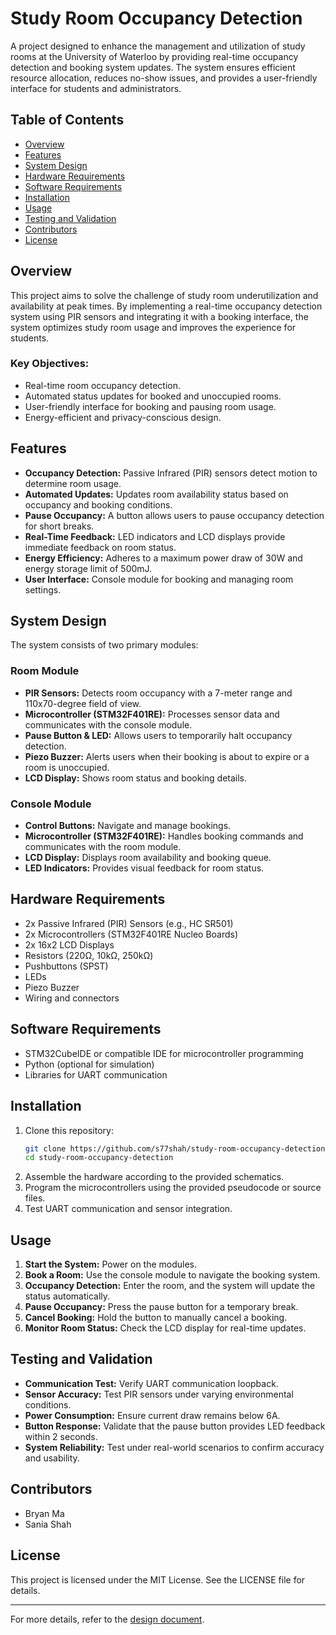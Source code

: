 # Study Room Occupancy Detection

A project designed to enhance the management and utilization of study rooms at the University of Waterloo by providing real-time occupancy detection and booking system updates. The system ensures efficient resource allocation, reduces no-show issues, and provides a user-friendly interface for students and administrators.

## Table of Contents
- [Overview](#overview)
- [Features](#features)
- [System Design](#system-design)
- [Hardware Requirements](#hardware-requirements)
- [Software Requirements](#software-requirements)
- [Installation](#installation)
- [Usage](#usage)
- [Testing and Validation](#testing-and-validation)
- [Contributors](#contributors)
- [License](#license)

## Overview
This project aims to solve the challenge of study room underutilization and availability at peak times. By implementing a real-time occupancy detection system using PIR sensors and integrating it with a booking interface, the system optimizes study room usage and improves the experience for students.

### Key Objectives:
- Real-time room occupancy detection.
- Automated status updates for booked and unoccupied rooms.
- User-friendly interface for booking and pausing room usage.
- Energy-efficient and privacy-conscious design.

## Features
- **Occupancy Detection:** Passive Infrared (PIR) sensors detect motion to determine room usage.
- **Automated Updates:** Updates room availability status based on occupancy and booking conditions.
- **Pause Occupancy:** A button allows users to pause occupancy detection for short breaks.
- **Real-Time Feedback:** LED indicators and LCD displays provide immediate feedback on room status.
- **Energy Efficiency:** Adheres to a maximum power draw of 30W and energy storage limit of 500mJ.
- **User Interface:** Console module for booking and managing room settings.

## System Design
The system consists of two primary modules:

### Room Module
- **PIR Sensors:** Detects room occupancy with a 7-meter range and 110x70-degree field of view.
- **Microcontroller (STM32F401RE):** Processes sensor data and communicates with the console module.
- **Pause Button & LED:** Allows users to temporarily halt occupancy detection.
- **Piezo Buzzer:** Alerts users when their booking is about to expire or a room is unoccupied.
- **LCD Display:** Shows room status and booking details.

### Console Module
- **Control Buttons:** Navigate and manage bookings.
- **Microcontroller (STM32F401RE):** Handles booking commands and communicates with the room module.
- **LCD Display:** Displays room availability and booking queue.
- **LED Indicators:** Provides visual feedback for room status.

## Hardware Requirements
- 2x Passive Infrared (PIR) Sensors (e.g., HC SR501)
- 2x Microcontrollers (STM32F401RE Nucleo Boards)
- 2x 16x2 LCD Displays
- Resistors (220Ω, 10kΩ, 250kΩ)
- Pushbuttons (SPST)
- LEDs
- Piezo Buzzer
- Wiring and connectors

## Software Requirements
- STM32CubeIDE or compatible IDE for microcontroller programming
- Python (optional for simulation)
- Libraries for UART communication

## Installation
1. Clone this repository:
   ```bash
   git clone https://github.com/s77shah/study-room-occupancy-detection.git
   cd study-room-occupancy-detection
   ```
2. Assemble the hardware according to the provided schematics.
3. Program the microcontrollers using the provided pseudocode or source files.
4. Test UART communication and sensor integration.

## Usage
1. **Start the System:** Power on the modules.
2. **Book a Room:** Use the console module to navigate the booking system.
3. **Occupancy Detection:** Enter the room, and the system will update the status automatically.
4. **Pause Occupancy:** Press the pause button for a temporary break.
5. **Cancel Booking:** Hold the button to manually cancel a booking.
6. **Monitor Room Status:** Check the LCD display for real-time updates.

## Testing and Validation
- **Communication Test:** Verify UART communication loopback.
- **Sensor Accuracy:** Test PIR sensors under varying environmental conditions.
- **Power Consumption:** Ensure current draw remains below 6A.
- **Button Response:** Validate that the pause button provides LED feedback within 2 seconds.
- **System Reliability:** Test under real-world scenarios to confirm accuracy and usability.

## Contributors
- Bryan Ma  
- Sania Shah

## License
This project is licensed under the MIT License. See the LICENSE file for details.

---
For more details, refer to the [design document](./design_document.md).
